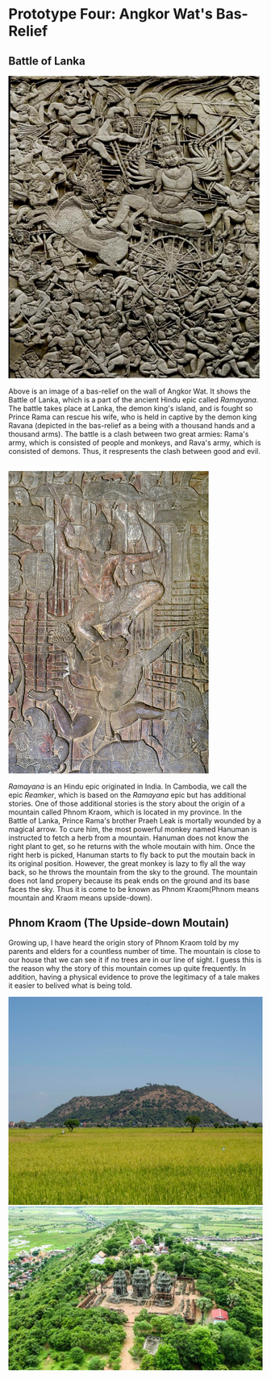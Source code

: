 # Prototype Four: Angkor Wat's Bas-Relief 

## Battle of Lanka
<img src="images/battleOfLanka.jpeg" width="498" height="600">

Above is an image of a bas-relief on the wall of Angkor Wat. It shows the Battle of Lanka, which is a part of the ancient Hindu epic called *Ramayana*. The battle takes place at Lanka, the demon king's island, and is fought so Prince Rama can rescue his wife, who is held in captive by the demon king Ravana (depicted in the bas-relief as a being with a thousand hands and a thousand arms). The battle is a clash between two great armies: Rama's army, which is consisted of people and monkeys, and Rava's army, which is consisted of demons. Thus, it respresents the clash between good and evil.
<br/><br/> 

<img src="images/ramahanuman.jpeg">
     
*Ramayana* is an Hindu epic originated in India. In Cambodia, we call the epic *Reamker*, which is based on the *Ramayana* epic but has additional stories. One of those additional stories is the story about the origin of a mountain called Phnom Kraom, which is located in my province. In the Battle of Lanka, Prince Rama's brother Praeh Leak is mortally wounded by a magical arrow. To cure him, the most powerful monkey named Hanuman is instructed to fetch a herb from a mountain. Hanuman does not know the right plant to get, so he returns with the whole moutain with him. Once the right herb is picked, Hanuman starts to fly back to put the moutain back in its original position. However, the great monkey is lazy to fly all the way back, so he throws the mountain from the sky to the ground. The mountain does not land propery because its peak ends on the ground and its base faces the sky. Thus it is come to be known as Phnom Kraom(Phnom means mountain and Kraom means upside-down).

<!-- <img src="images/monkeyarmy.jpeg" width="800" height="600"> -->

## Phnom Kraom (The Upside-down Moutain)

Growing up, I have heard the origin story of Phnom Kraom told by my parents and elders for a countless number of time. The mountain is close to our house that we can see it if no trees are in our line of sight. I guess this is the reason why the story of this mountain comes up quite frequently. In addition, having a physical evidence to prove the legitimacy of a tale makes it easier to belived what is being told. 

<img src="images/phnomkrom_field.jpeg" width="620" height="413" >
<img src="images/phnomkrom_top.jpeg" >



